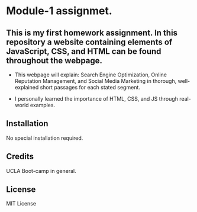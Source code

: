 # Module-1 assignmet.

## This is my first homework assignment. In this repository a website containing elements of JavaScript, CSS, and HTML can be found throughout the webpage.

- This webpage will explain: Search Engine Optimization, Online Reputation Management, and Social Media Marketing in thorough, well-explained short passages for each stated segment. 

- I personally learned the importance of HTML, CSS, and JS through real-world examples.

## Installation

No special installation required.


## Credits

UCLA Boot-camp in general.

## License
MIT License
